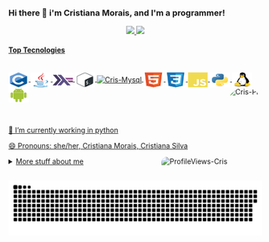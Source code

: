 ### Hi there 👋 i'm Cristiana Morais, and I'm a programmer!

<div align="center">
  <a href="https://github.com/CristianaMorais">
  <img height="170em" src="https://github-readme-stats.vercel.app/api?username=CristianaMorais&show_icons=true&theme=midnight-purple&include_all_commits=true&count_private=true"/>
  <img height="170em" src="https://github-readme-stats.vercel.app/api/top-langs/?username=CristianaMorais&layout=compact&langs_count=7&theme=midnight-purple"/>
</div>
  
#### Top Tecnologies
<div style="display: inline_block"><br>
  <img align="center" alt="Cris-C" height="30" width="40" src="https://raw.githubusercontent.com/devicons/devicon/master/icons/c/c-original.svg">
  <img align="center" alt="Cris-Java" height="30" width="40" src="https://raw.githubusercontent.com/devicons/devicon/master/icons/java/java-original.svg">
  <img align="center" alt="Cris-Haskell" height="30" width="40" src="https://raw.githubusercontent.com/devicons/devicon/master/icons/haskell/haskell-original.svg">
  <img align="center" alt="Cris-Bash" height="30" width="40" src="https://raw.githubusercontent.com/devicons/devicon/master/icons/bash/bash-original.svg">
  <img align="center" alt="Cris-Mysql" height="30" width="40" src="https://cdn.jsdelivr.net/gh/devicons/devicon/icons/mysql/mysql-original.svg">
  <img align="center" alt="Cris-HTML" height="30" width="40" src="https://raw.githubusercontent.com/devicons/devicon/master/icons/html5/html5-original.svg">
  <img align="center" alt="Cris-CSS" height="30" width="40" src="https://raw.githubusercontent.com/devicons/devicon/master/icons/css3/css3-original.svg">
  <img align="center" alt="Cris-Js" height="30" width="40" src="https://raw.githubusercontent.com/devicons/devicon/master/icons/javascript/javascript-plain.svg">
  <img align="center" alt="Cris-Python" height="30" width="40" src="https://raw.githubusercontent.com/devicons/devicon/master/icons/python/python-original.svg">
  <img align="center" alt="Cris-Linux" height="30" width="40" src="https://raw.githubusercontent.com/devicons/devicon/master/icons/linux/linux-original.svg">
  <img align="center" alt="Cris-Android" height="30" width="40" src="https://raw.githubusercontent.com/devicons/devicon/master/icons/android/android-original.svg">
  <img align="right" alt="Cris-Pic" height="150" style="border-radius:50px;" src="https://i.picasion.com/pic91/cf79c4af009fe2a6e0f8323f693534c5.gif">
</div>

##
<div style="display: inline_block"><br>
  🔭 I’m currently working in python </p>
  😄 Pronouns: she/her, Cristiana Morais, Cristiana Silva </p>
  <img align="right" alt="ProfileViews-Cris" height="25" style="border-radius:10px;" src="https://gpvc.arturio.dev/CristianaMorais">
</div>

<details>
<summary>
  More stuff about me
</summary>

##### :computer: The first contact I had with programming was little at school but I started to increase my taste for programming in college </p>

#### Fun facts:
  
- 🎼 I can play saxophone, clarinet and a little of piano
- 🥋 I practiced judo from 10 to 11 years old
- 🏊‍♀️ Swimming is my passion, I started as a child and came back for the love of the sport
- ⚡ Harry Potter it's my favourite movie
- 🧐 I think pop figures are winning my heart, they are my new passion

</details>

##

![Snake animation](https://github.com/CristianaMorais/CristianaMorais/blob/output/github-contribution-grid-snake.svg)
